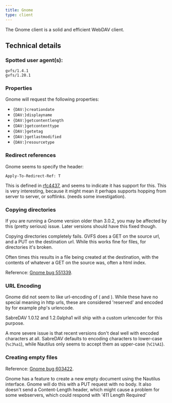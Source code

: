 ```yaml
---
title: Gnome
type: client
---
```


The Gnome client is a solid and efficient WebDAV client.

Technical details
-----------------

### Spotted user agent(s):

    gvfs/1.4.1
    gvfs/1.20.1


### Properties

Gnome will request the following properties:

* `{DAV:}creationdate`
* `{DAV:}displayname`
* `{DAV:}getcontentlength`
* `{DAV:}getcontenttype`
* `{DAV:}getetag`
* `{DAV:}getlastmodified`
* `{DAV:}resourcetype`

### Redirect references

Gnome seems to specify the header:

    Apply-To-Redirect-Ref: T

This is defined in [rfc4437][rfc4437], and seems to indicate it has support
for this. This is very interesting, because it might mean it perhaps supports
hopping from server to server, or softlinks. (needs some investigation).

### Copying directories

If you are running a Gnome version older than 3.0.2, you may be affected by
this (pretty serious) issue. Later versions should have this fixed though.

Copying directories completely fails. GVFS does a GET on the source url, and a
PUT on the destination url. While this works fine for files, for directories
it's broken.

Often times this results in a file being created at the destination, with the
contents of whatever a GET on the source was, often a html index. 

Reference: [Gnome bug 551339][1].

### URL Encoding

Gnome did not seem to like url-encoding of ( and ). While these have no
special meaning in http urls, these are considered 'reserved' and encoded by
for example php's urlencode.

SabreDAV 1.0.12 and 1.2.0alpha1 will ship with a custom urlencoder for this
purpose.

A more severe issue is that recent versions don't deal well with encoded
characters at all. SabreDAV defaults to encoding characters to lower-case
(`%c3%a1`), while Nautilus only seems to accept them as upper-case (`%C1%A1`).

### Creating empty files

Reference: [Gnome bug 603422][2].

Gnome has a feature to create a new empty document using the Nautilus
interface. Gnome will do this with a PUT request with no body. It also doesn't
send a Content-Length header, which might cause a problem for some webservers,
which could respond with '411 Length Required'

[rfc4437]: http://tools.ietf.org/html/rfc4437
[1]: https://bugzilla.gnome.org/show_bug.cgi?id=551339
[2]: https://bugzilla.gnome.org/show_bug.cgi?id=603422

